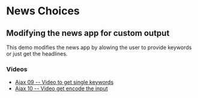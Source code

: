 # News Choices
## Modifying the news app for custom output

This demo modifies the news app by alowing the user to provide keywords or just get the headlines.

### Videos

* [Ajax 09 -- Video to get single keywords](https://mwsu.hosted.panopto.com/Panopto/Pages/Viewer.aspx?id=f0255e88-0686-4bc8-bfa6-a9f701111c34)
* [Ajax 10 -- Video get encode the input](https://mwsu.hosted.panopto.com/Panopto/Pages/Viewer.aspx?id=49b82f46-ba49-4725-9460-a9f701160456)